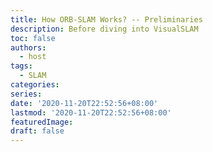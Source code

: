 ```yaml
---
title: How ORB-SLAM Works? -- Preliminaries
description: Before diving into VisualSLAM
toc: false
authors:
  - host
tags: 
  - SLAM
categories:
series:
date: '2020-11-20T22:52:56+08:00'
lastmod: '2020-11-20T22:52:56+08:00'
featuredImage:
draft: false
---
```


